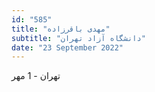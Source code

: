 ```yaml
---
id: "585"
title: "مهدی باقرزاده"
subtitle: "دانشگاه آزاد تهران"
date: "23 September 2022"
---
```


تهران - 1 مهر 
